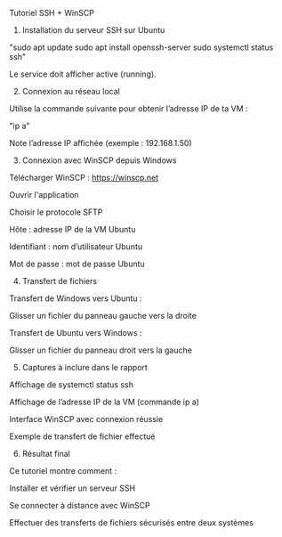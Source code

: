 
Tutoriel SSH + WinSCP


1. Installation du serveur SSH sur Ubuntu

"sudo apt update
 sudo apt install openssh-server
 sudo systemctl status ssh"

Le service doit afficher active (running).

2. Connexion au réseau local

Utilise la commande suivante pour obtenir l’adresse IP de ta VM :

"ip a"

Note l’adresse IP affichée (exemple : 192.168.1.50)

3. Connexion avec WinSCP depuis Windows

Télécharger WinSCP : https://winscp.net

Ouvrir l'application

Choisir le protocole SFTP

Hôte : adresse IP de la VM Ubuntu

Identifiant : nom d’utilisateur Ubuntu

Mot de passe : mot de passe Ubuntu

4. Transfert de fichiers

Transfert de Windows vers Ubuntu :

Glisser un fichier du panneau gauche vers la droite

Transfert de Ubuntu vers Windows :

Glisser un fichier du panneau droit vers la gauche

5. Captures à inclure dans le rapport

Affichage de systemctl status ssh

Affichage de l’adresse IP de la VM (commande ip a)

Interface WinSCP avec connexion réussie

Exemple de transfert de fichier effectué

6. Résultat final

Ce tutoriel montre comment :

Installer et vérifier un serveur SSH

Se connecter à distance avec WinSCP

Effectuer des transferts de fichiers sécurisés entre deux systèmes

